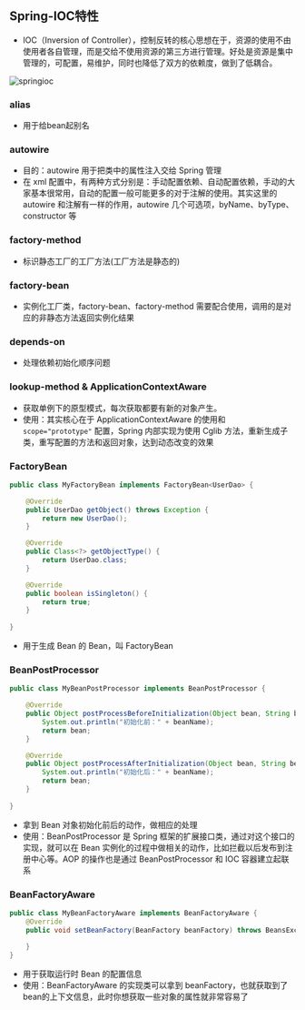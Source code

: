 ## Spring-IOC特性

* IOC（Inversion of Controller），控制反转的核心思想在于，资源的使用不由使用者各自管理，而是交给不使用资源的第三方进行管理。好处是资源是集中管理的，可配置，易维护，同时也降低了双方的依赖度，做到了低耦合。

![springioc](https://cdn.jsdelivr.net/gh/ClareTung/ImageHostingService/img/springioc.jpg)

### alias

* 用于给bean起别名

### autowire

* 目的：autowire 用于把类中的属性注入交给 Spring 管理
* 在 xml 配置中，有两种方式分别是：手动配置依赖、自动配置依赖，手动的大家基本很常用，自动的配置一般可能更多的对于注解的使用。其实这里的 autowire 和注解有一样的作用，autowire 几个可选项，byName、byType、constructor 等

### factory-method

* 标识静态工厂的工厂方法(工厂方法是静态的)

### factory-bean

* 实例化工厂类，factory-bean、factory-method 需要配合使用，调用的是对应的非静态方法返回实例化结果

### depends-on

* 处理依赖初始化顺序问题

### lookup-method & ApplicationContextAware

* 获取单例下的原型模式，每次获取都要有新的对象产生。
* 使用：其实核心在于 ApplicationContextAware 的使用和 `scope="prototype"` 配置，Spring 内部实现为使用 Cglib 方法，重新生成子类，重写配置的方法和返回对象，达到动态改变的效果

### FactoryBean

```java
public class MyFactoryBean implements FactoryBean<UserDao> {

    @Override
    public UserDao getObject() throws Exception {
        return new UserDao();
    }

    @Override
    public Class<?> getObjectType() {
        return UserDao.class;
    }

    @Override
    public boolean isSingleton() {
        return true;
    }
    
}
```

* 用于生成 Bean 的 Bean，叫 FactoryBean

### BeanPostProcessor

```java
public class MyBeanPostProcessor implements BeanPostProcessor {

    @Override
    public Object postProcessBeforeInitialization(Object bean, String beanName) throws BeansException {
        System.out.println("初始化前：" + beanName);
        return bean;
    }

    @Override
    public Object postProcessAfterInitialization(Object bean, String beanName) throws BeansException {
        System.out.println("初始化后：" + beanName);
        return bean;
    }
    
}
```

* 拿到 Bean 对象初始化前后的动作，做相应的处理
* 使用：BeanPostProcessor 是 Spring 框架的扩展接口类，通过对这个接口的实现，就可以在 Bean 实例化的过程中做相关的动作，比如拦截以后发布到注册中心等。AOP 的操作也是通过 BeanPostProcessor 和 IOC 容器建立起联系

### BeanFactoryAware

```java
public class MyBeanFactoryAware implements BeanFactoryAware {
    @Override
    public void setBeanFactory(BeanFactory beanFactory) throws BeansException {
        
    }
}
```

* 用于获取运行时 Bean 的配置信息
* 使用：BeanFactoryAware 的实现类可以拿到 beanFactory，也就获取到了bean的上下文信息，此时你想获取一些对象的属性就非常容易了



